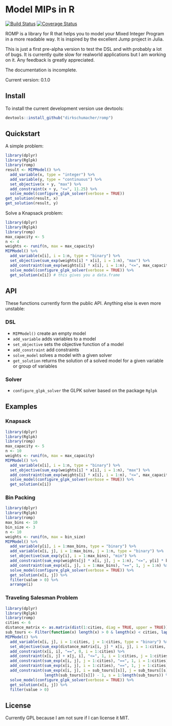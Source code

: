 # Model MIPs in R

[![Build Status](https://travis-ci.org/dirkschumacher/romp.png?branch=master)](https://travis-ci.org/dirkschumacher/romp)
[![Coverage Status](https://coveralls.io/repos/dirkschumacher/romp/badge.svg?branch=master)](https://coveralls.io/r/dirkschumacher/romp?branch=master)

ROMP is a library for R that helps you to model your Mixed Integer Program in a more readable way. It is inspired by the excellent Jump project in Julia.

This is just a first pre-alpha version to test the DSL and with probably a lot of bugs. It is currently quite slow for realworld applications but I am working on it. Any feedback is greatly appreciated.

The documentation is incomplete.

Current version: 0.1.0

## Install

To install the current development version use devtools:

```R 
devtools::install_github("dirkschumacher/romp")
```

## Quickstart

A simple problem:

```R
library(dplyr)
library(Rglpk)
library(romp)
result <- MIPModel() %>%
  add_variable(x, type = "integer") %>%
  add_variable(y, type = "continuous") %>%
  set_objective(x + y, "max") %>%
  add_constraint(x + y, "<=", 11.25) %>%
  solve_model(configure_glpk_solver(verbose = TRUE)) 
get_solution(result, x)
get_solution(result, y)
```

Solve a Knapsack problem:

```R
library(dplyr)
library(Rglpk)
library(romp)
max_capacity <- 5
n <- 4
weights <- runif(n, max = max_capacity)
MIPModel() %>%
  add_variable(x[i], i = 1:n, type = "binary") %>%
  set_objective(sum_exp(weights[i] * x[i], i = 1:n), "max") %>%
  add_constraint(sum_exp(weights[i] * x[i], i = 1:n), "<=", max_capacity) %>%
  solve_model(configure_glpk_solver(verbose = TRUE)) %>%
  get_solution(x[i]) # this gives you a data.frame
```

## API

These functions currently form the public API. Anything else is even more unstable:

### DSL
* `MIPModel()` create an empty model
* `add_variable` adds variables to a model
* `set_objective` sets the objective function of a model
* `add_constraint` add constraints
* `solve_model` solves a model with a given solver
* `get_solution` returns the solution of a solved model for a given variable or group of variables

### Solver

* `configure_glpk_solver` the GLPK solver based on the package `Rglpk`
 
## Examples

### Knapsack

```R
library(dplyr)
library(Rglpk)
library(romp)
max_capacity <- 5
n <- 10
weights <- runif(n, max = max_capacity)
MIPModel() %>%
  add_variable(x[i], i = 1:n, type = "binary") %>%
  set_objective(sum_exp(weights[i] * x[i], i = 1:n), "max") %>%
  add_constraint(sum_exp(weights[i] * x[i], i = 1:n), "<=", max_capacity) %>%
  solve_model(configure_glpk_solver(verbose = TRUE)) %>%
  get_solution(x[i])
```

### Bin Packing

```R
library(dplyr)
library(Rglpk)
library(romp)
max_bins <- 10
bin_size <- 3
n <- 10
weights <- runif(n, max = bin_size)
MIPModel() %>%
  add_variable(y[i], i = 1:max_bins, type = "binary") %>%
  add_variable(x[i, j], i = 1:max_bins, j = 1:n, type = "binary") %>%
  set_objective(sum_exp(y[i], i = 1:max_bins), "min") %>%
  add_constraint(sum_exp(weights[j] * x[i, j], j = 1:n), "<=", y[i] * bin_size, i = 1:max_bins) %>%
  add_constraint(sum_exp(x[i, j], i = 1:max_bins), "==", 1, j = 1:n) %>%
  solve_model(configure_glpk_solver(verbose = TRUE)) %>%
  get_solution(x[i, j]) %>%
  filter(value > 0) %>%
  arrange(i)
```

### Traveling Salesman Problem

```R
library(dplyr)
library(Rglpk)
library(romp)
cities <- 6
distance_matrix <- as.matrix(dist(1:cities, diag = TRUE, upper = TRUE))
sub_tours <- Filter(function(x) length(x) > 0 & length(x) < cities, lapply(sets::cset_power(1:cities), as.double))
MIPModel() %>%
  add_variable(x[i, j], i = 1:cities, j = 1:cities, type = "binary") %>%
  set_objective(sum_exp(distance_matrix[i, j] * x[i, j], i = 1:cities, j = 1:cities), direction = "min") %>%
  add_constraint(x[i, i], "==", 0, i = 1:cities) %>%
  add_constraint(x[i, j] + x[j, i], "<=", 1, i = 1:cities, j = 1:cities) %>%
  add_constraint(sum_exp(x[i, j], j = 1:cities), "==", 1, i = 1:cities) %>%
  add_constraint(sum_exp(x[i, j], i = 1:cities), "==", 1, j = 1:cities) %>%
  add_constraint(sum_exp(x[i, j], i = sub_tours[[s]], j = sub_tours[[s]]), "<=",
                 length(sub_tours[[s]]) - 1, s = 1:length(sub_tours)) %>%
  solve_model(configure_glpk_solver(verbose = TRUE)) %>%
  get_solution(x[i, j]) %>%
  filter(value > 0)
```

## License

Currently GPL because I am not sure if I can license it MIT.
